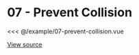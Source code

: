 <script setup>
import Example07PreventCollision from '@/example/07-prevent-collision.vue'
</script>

# 07 - Prevent Collision

<Example07PreventCollision />

<<< @/example/07-prevent-collision.vue

[View source](https://github.com/merfais/vue-grid-layout-v3/blob/master/website/src/example/07-prevent-collision.vue)
